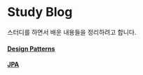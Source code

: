 # Study Blog

스터디를 하면서 배운 내용들을 정리하려고 합니다.

#### [Design Patterns](design-patterns/README.md)
#### [JPA](jpa/README.md)

